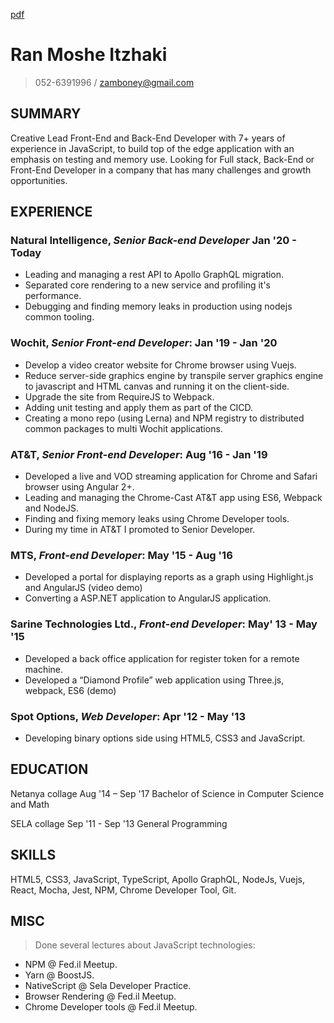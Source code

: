 [pdf](https://zamboney.github.io/CV/Ran_Itzhaki_CV.pdf)

# Ran Moshe Itzhaki

> 052-6391996 / zamboney@gmail.com

## SUMMARY

Creative Lead Front-End and Back-End Developer with 7+ years of experience in JavaScript, to build top of the edge application with an emphasis on testing and memory use. Looking for Full stack, Back-End or Front-End Developer in a company that has many challenges and growth opportunities.

## EXPERIENCE

### **Natural Intelligence**, *Senior Back-end Developer* Jan '20 - Today

* Leading and managing a rest API to Apollo GraphQL migration.
* Separated core rendering to a new service and profiling it's performance.
* Debugging and finding memory leaks in production using nodejs common tooling.

### **Wochit**, *Senior Front-end Developer*: Jan '19 - Jan '20

* Develop a video creator website for Chrome browser using Vuejs.
* Reduce server-side graphics engine by transpile server graphics engine to javascript and HTML canvas and running it on the client-side.
* Upgrade the site from RequireJS to Webpack.
* Adding unit testing and apply them as part of the CICD.
* Creating a mono repo (using Lerna) and NPM registry to distributed common packages to multi Wochit applications.

### **AT&T**, *Senior Front-end Developer*: Aug '16 - Jan '19

* Developed a live and VOD streaming application for Chrome and Safari browser using Angular 2+.
* Leading and managing the Chrome-Cast AT&T app using ES6, Webpack and NodeJS.
* Finding and fixing memory leaks using Chrome Developer tools.
* During my time in AT&T I promoted to Senior Developer.

### **MTS**, *Front-end Developer*: May '15 - Aug '16

* Developed a portal for displaying reports as a graph using Highlight.js and AngularJS (video demo)
* Converting a ASP.NET application to AngularJS application.

### **Sarine Technologies Ltd.**, *Front-end Developer*: May' 13 - May '15

* Developed a back office application for register token for a remote machine.
* Developed a “Diamond Profile”  web application using Three.js, webpack, ES6 (demo)

### **Spot Options**, *Web Developer*: Apr '12 - May '13

* Developing binary options side using HTML5, CSS3 and JavaScript.

## EDUCATION

Netanya collage Aug '14 – Sep '17
Bachelor of Science in Computer Science and Math

SELA collage Sep '11 - Sep '13
General Programming

## SKILLS

HTML5, CSS3, JavaScript, TypeScript, Apollo GraphQL, NodeJs, Vuejs, React, Mocha, Jest, NPM, Chrome Developer Tool, Git.

## MISC

> Done several lectures about JavaScript technologies:

* NPM @ Fed.il Meetup.
* Yarn @ BoostJS.
* NativeScript @ Sela Developer Practice.
* Browser Rendering @ Fed.il Meetup.
* Chrome Developer tools @ Fed.il Meetup.
